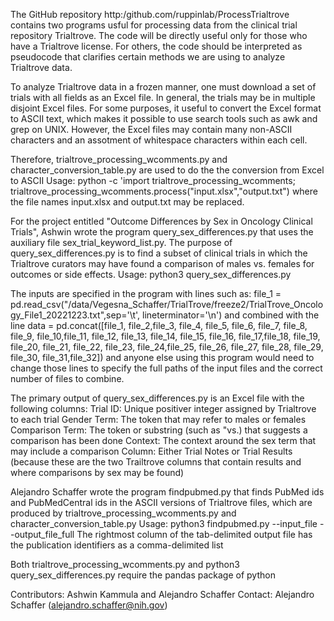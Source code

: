 The GitHub repository http:/github.com/ruppinlab/ProcessTrialtrove contains two programs usful for processing data from the
clinical trial repository Trialtrove. The code will be directly useful only for those who have a Trialtrove license.
For others, the code should be interpreted as pseudocode that clarifies certain methods we are using to analyze
Trialtrove data.

To analyze Trialtrove data in a frozen manner, one must download a set of trials with all fields as an Excel file. In general, the trials
may be in multiple disjoint Excel files. For some purposes, it useful to convert the Excel format to ASCII text, which makes it
possible to use search tools such as awk and grep on UNIX. However, the Excel files may contain many non-ASCII characters and
an assotment of whitespace characters within each cell.

Therefore, 
trialtrove_processing_wcomments.py and character_conversion_table.py
are used to do the the conversion from Excel to ASCII
Usage:
python -c 'import trialtrove_processing_wcomments; trialtrove_processing_wcomments.process("input.xlsx","output.txt")
where the file names input.xlsx and output.txt may be replaced.

For the project entitled "Outcome Differences by Sex in Oncology Clinical Trials", Ashwin wrote the
program query_sex_differences.py that uses the auxiliary file  sex_trial_keyword_list.py.
The purpose of query_sex_differences.py is to find a subset of clinical trials in which the Trialtrove curators
may have found  a comparison of males vs. females for outcomes or side effects.
Usage: python3 query_sex_differences.py

The inputs are specified in the program with lines such as:
file_1 = pd.read_csv("/data/Vegesna_Schaffer/TrialTrove/freeze2/TrialTrove_Oncology_File1_20221223.txt",sep='\t', lineterminator='\n')
and combined with the line
data = pd.concat([file_1, file_2,file_3, file_4, file_5, file_6, file_7, file_8, file_9, file_10,file_11, file_12, file_13, file_14, file_15, file_16, file_17,file_18, file_19, file_20, file_21, file_22, file_23,
file_24,file_25, file_26, file_27, file_28, file_29, file_30, file_31,file_32]) 
and anyone else using this program would need to change those lines to specify the full paths of the input files and the correct number of files to combine.

The primary output of query_sex_differences.py is an Excel file with the following columns:
Trial ID: Unique positiver integer assigned by Trialtrove to each trial
Gender Term: The token that may refer to males or females
Comparison Term: The token or substring (such as "vs.) that suggests a comparison has been done
Context: The context around the sex term that may include a comparison
Column: Either Trial Notes or Trial Results (because these are the two Trailtrove columns that contain results and where comparisons by sex may be found)

Alejandro Schaffer wrote the program findpubmed.py that finds PubMed ids and PubMedCentral ids in the ASCII versions of Trialtrove
files, which are produced by trialtrove_processing_wcomments.py and character_conversion_table.py
Usage:
python3 findpubmed.py --input_file <Trialtrove file> --output_file_full <tab-delimited output file>
The rightmost column of the tab-delimited output file has the publication identifiers as a comma-delimited list

Both trialtrove_processing_wcomments.py and python3 query_sex_differences.py require the pandas package of python

Contributors: Ashwin Kammula and Alejandro Schaffer
Contact: Alejandro Schaffer (alejandro.schaffer@nih.gov)